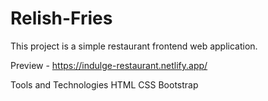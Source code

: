 # Relish-Fries

This project is a simple restaurant frontend web application.

Preview - https://indulge-restaurant.netlify.app/

Tools and Technologies
HTML
CSS
Bootstrap
